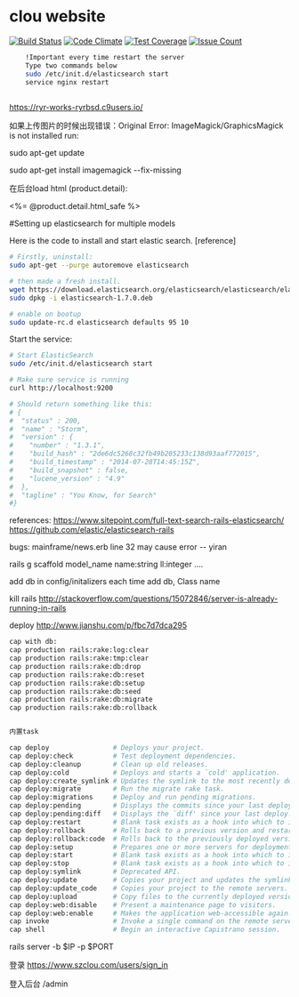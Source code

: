 # clou website
[![Build Status](https://travis-ci.org/xyixyi/clouwebsite.svg?branch=master)](https://travis-ci.org/xyixyi/clouwebsite)
[![Code Climate](https://codeclimate.com/github/xyixyi/clouwebsite/badges/gpa.svg)](https://codeclimate.com/github/xyixyi/clouwebsite)
[![Test Coverage](https://codeclimate.com/github/xyixyi/clouwebsite/badges/coverage.svg)](https://codeclimate.com/github/xyixyi/clouwebsite/coverage)
[![Issue Count](https://codeclimate.com/github/xyixyi/clouwebsite/badges/issue_count.svg)](https://codeclimate.com/github/xyixyi/clouwebsite)
```sh
    !Important every time restart the server
    Type two commands below
    sudo /etc/init.d/elasticsearch start
    service nginx restart
    
```
https://ryr-works-ryrbsd.c9users.io/

如果上传图片的时候出现错误：Original Error: ImageMagick/GraphicsMagick is not installed
run:

sudo apt-get update

sudo apt-get install imagemagick --fix-missing

在后台load html (product.detail):
<div class="body" id="productbody"><%= @product.detail.html_safe %></div>

#Setting up elasticsearch for multiple models

Here is the code to install and start elastic search. [reference]

```sh
# Firstly, uninstall:
sudo apt-get --purge autoremove elasticsearch

# then made a fresh install.
wget https://download.elasticsearch.org/elasticsearch/elasticsearch/elasticsearch-1.7.0.deb
sudo dpkg -i elasticsearch-1.7.0.deb

# enable on bootup
sudo update-rc.d elasticsearch defaults 95 10
```

Start the service:
```sh
# Start ElasticSearch 
sudo /etc/init.d/elasticsearch start

# Make sure service is running
curl http://localhost:9200

# Should return something like this:
# {
#  "status" : 200,
#  "name" : "Storm",
#  "version" : {
#    "number" : "1.3.1",
#    "build_hash" : "2de6dc5268c32fb49b205233c138d93aaf772015",
#    "build_timestamp" : "2014-07-28T14:45:15Z",
#    "build_snapshot" : false,
#    "lucene_version" : "4.9"
#  },
#  "tagline" : "You Know, for Search"
#}
```
references:
https://www.sitepoint.com/full-text-search-rails-elasticsearch/
https://github.com/elastic/elasticsearch-rails


bugs:
mainframe/news.erb line 32 may cause error -- yiran


rails g scaffold model_name name:string ll:integer ....

add db in config/initalizers each time add db, Class name


kill rails
http://stackoverflow.com/questions/15072846/server-is-already-running-in-rails

deploy
http://www.jianshu.com/p/fbc7d7dca295

```sh
cap with db:
cap production rails:rake:log:clear
cap production rails:rake:tmp:clear
cap production rails:rake:db:drop
cap production rails:rake:db:reset
cap production rails:rake:db:setup
cap production rails:rake:db:seed
cap production rails:rake:db:migrate
cap production rails:rake:db:rollback
```

```sh

内置task

cap deploy                # Deploys your project.
cap deploy:check          # Test deployment dependencies.
cap deploy:cleanup        # Clean up old releases.
cap deploy:cold           # Deploys and starts a `cold' application.
cap deploy:create_symlink # Updates the symlink to the most recently deployed version.
cap deploy:migrate        # Run the migrate rake task.
cap deploy:migrations     # Deploy and run pending migrations.
cap deploy:pending        # Displays the commits since your last deploy.
cap deploy:pending:diff   # Displays the `diff' since your last deploy.
cap deploy:restart        # Blank task exists as a hook into which to install your own environment specific behaviour.
cap deploy:rollback       # Rolls back to a previous version and restarts.
cap deploy:rollback:code  # Rolls back to the previously deployed version.
cap deploy:setup          # Prepares one or more servers for deployment.
cap deploy:start          # Blank task exists as a hook into which to install your own environment specific behaviour.
cap deploy:stop           # Blank task exists as a hook into which to install your own environment specific behaviour.
cap deploy:symlink        # Deprecated API.
cap deploy:update         # Copies your project and updates the symlink.
cap deploy:update_code    # Copies your project to the remote servers.
cap deploy:upload         # Copy files to the currently deployed version.
cap deploy:web:disable    # Present a maintenance page to visitors.
cap deploy:web:enable     # Makes the application web-accessible again.
cap invoke                # Invoke a single command on the remote servers.
cap shell                 # Begin an interactive Capistrano session.
```

rails server -b $IP -p $PORT 

登录
https://www.szclou.com/users/sign_in

登入后台 /admin

